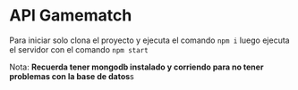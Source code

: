 # API Gamematch
Para iniciar solo clona el proyecto y ejecuta el comando `npm i` luego ejecuta el servidor con el comando `npm start` 

Nota: **Recuerda tener mongodb instalado y corriendo para no tener problemas con la base de datos**s